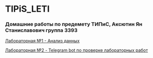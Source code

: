 # TIPiS_LETI
### Домашние работы по предемету ТИПиС, Аксютин Ян Станиславович группа 3393
[Лабораторная №1 - Анализ данных](https://github.com/tostor16/TIPiS_LETI/blob/main/lab1_TIPiS.py)

[Лабораторная №2 - Telegram bot по проверке лабораторных работ](https://github.com/tostor16/TIPiS_LETI/tree/main/lab2_TIPiS)
